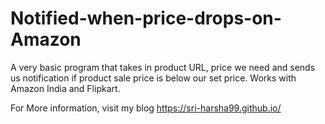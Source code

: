 # Notified-when-price-drops-on-Amazon
A very basic program that takes in product URL, price we need and sends us notification if product sale price is below our set price. Works with Amazon India and Flipkart. 

For More information, visit my blog https://sri-harsha99.github.io/
